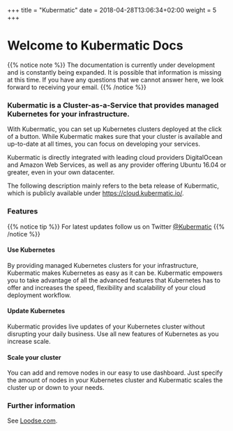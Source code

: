 +++
title = "Kubermatic"
date =  2018-04-28T13:06:34+02:00
weight = 5
+++

# Welcome to Kubermatic Docs

{{% notice note %}}
The documentation is currently under development and is constantly being expanded. It is possible that information is missing at this time. If you have any questions that we cannot answer here, we look forward to receiving your email.
{{% /notice %}}

### Kubermatic is a Cluster-as-a-Service that provides managed Kubernetes for your infrastructure.

With Kubermatic, you can set up Kubernetes clusters deployed at the click of a button. While Kubermatic makes sure that your cluster is available and up-to-date at all times, you can focus on developing your services.

Kubermatic is directly integrated with leading cloud providers DigitalOcean and Amazon Web Services, as well as any provider offering Ubuntu 16.04 or greater, even in your own datacenter.

The following description mainly refers to the beta release of Kubermatic, which is publicly available under https://cloud.kubermatic.io/.

### Features

{{% notice tip %}}
For latest updates follow us on Twitter [@Kubermatic](https://twitter.com/kubermatic)
{{% /notice %}}

#### Use Kubernetes

By providing managed Kubernetes clusters for your infrastructure, Kubermatic makes Kubernetes as easy as it can be. Kubermatic empowers you to take advantage of all the advanced features that Kubernetes has to offer and increases the speed, flexibility and scalability of your cloud deployment workflow.

#### Update Kubernetes

Kubermatic provides live updates of your Kubernetes cluster without disrupting your daily business. Use all new features of Kubernetes as you increase scale.

#### Scale your cluster

You can add and remove nodes in our easy to use dashboard. Just specify the amount of nodes in your Kubernetes cluster and Kubermatic scales the cluster up or down to your needs.

### Further information

See [Loodse.com](https://www.loodse.com/).
